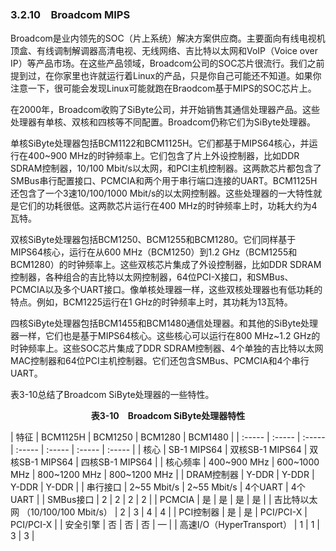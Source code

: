 ### 3.2.10　Broadcom MIPS

Broadcom是业内领先的SOC（片上系统）解决方案供应商。主要面向有线电视机顶盒、有线调制解调器高清电视、无线网络、吉比特以太网和VoIP（Voice over IP）等产品市场。在这些产品领域，Broadcom公司的SOC芯片很流行。我们之前提到过，在你家里也许就运行着Linux的产品，只是你自己可能还不知道。如果你注意一下，很可能会发现Linux可能就跑在Braodcom基于MIPS的SOC芯片上。

在2000年，Broadcom收购了SiByte公司，并开始销售其通信处理器产品。这些处理器有单核、双核和四核等不同配置。Broadcom仍称它们为SiByte处理器。

单核SiByte处理器包括BCM1122和BCM1125H。它们都基于MIPS64核心，并运行在400~900 MHz的时钟频率上。它们包含了片上外设控制器，比如DDR SDRAM控制器，10/100 Mbit/s以太网，和PCI主机控制器。这两款芯片都包含了SMBus串行配置接口、PCMCIA和两个用于串行端口连接的UART。BCM1125H还包含了一个3速10/100/1000 Mbit/s的以太网控制器。这些处理器的一大特性就是它们的功耗很低。这两款芯片运行在400 MHz的时钟频率上时，功耗大约为4瓦特。

双核SiByte处理器包括BCM1250、BCM1255和BCM1280。它们同样基于MIPS64核心，运行在从600 MHz（BCM1250）到1.2 GHz（BCM1255和BCM1280）的时钟频率上。这些双核芯片集成了外设控制器，比如DDR SDRAM控制器，各种组合的吉比特以太网控制器，64位PCI-X接口，和SMBus、PCMCIA以及多个UART接口。像单核处理器一样，这些双核处理器也有低功耗的特点。例如，BCM1225运行在1 GHz的时钟频率上时，其功耗为13瓦特。

四核SiByte处理器包括BCM1455和BCM1480通信处理器。和其他的SiByte处理器一样，它们也是基于MIPS64核心。这些核心可以运行在800 MHz~1.2 GHz的时钟频率上。这些SOC芯片集成了DDR SDRAM控制器、4个单独的吉比特以太网MAC控制器和64位PCI主机控制器。它们还包含SMBus、PCMCIA和4个串行UART。

表3-10总结了Broadcom SiByte处理器的一些特性。

<center class="my_markdown"><b class="my_markdown">表3-10　Broadcom SiByte处理器特性</b></center>

| 特征 | BCM1125H | BCM1250 | BCM1280 | BCM1480 |
| :-----  | :-----  | :-----  | :-----  | :-----  | :-----  | :-----  |
| 核心 | SB-1 MIPS64 | 双核SB-1 MIPS64 | 双核SB-1 MIPS64 | 四核SB-1 MIPS64 |
| 核心频率 | 400~900 MHz | 600~1000 MHz | 800~1200 MHz | 800~1200 MHz |
| DRAM控制器 | Y-DDR | Y-DDR | Y-DDR | Y-DDR |
| 串行接口 | 2~55 Mbit/s | 2~55 Mbit/s | 4个UART | 4个UART |
| SMBus接口 | 2 | 2 | 2 | 2 |
| PCMCIA | 是 | 是 | 是 | 是 |
| 吉比特以太网 （10/100/100 Mbit/s） | 2 | 3 | 4 | 4 |
| PCI控制器 | 是 | 是 | PCI/PCI-X | PCI/PCI-X |
| 安全引擎 | 否 | 否 | 否 | — |
| 高速I/O（HyperTransport） | 1 | 1 | 3 | 3 |

